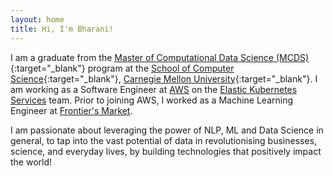 ```yaml
---
layout: home
title: Hi, I'm Bharani!
---
```

I am a graduate from the [Master of Computational Data Science (MCDS)](https://mcds.cs.cmu.edu/){:target="_blank"} program at the 
[School of Computer Science](https://www.cs.cmu.edu/){:target="_blank"}, [Carnegie Mellon University](https://www.cmu.edu/){:target="_blank"}.
I am working as a Software Engineer at [AWS](https://aws.amazon.com/what-is-aws/) on the [Elastic Kubernetes Services](https://aws.amazon.com/eks/) team. Prior to joining AWS, I worked as a Machine Learning Engineer at [Frontier's Market](https://frontiersmarket.com/).

I am passionate about leveraging the power of NLP, ML and Data Science in general, to tap into the vast potential of data in revolutionising businesses, science, and everyday lives, by building technologies that positively impact the world!



